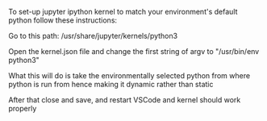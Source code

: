 To set-up jupyter ipython kernel to match your environment's default python follow these instructions:

Go to this path: /usr/share/jupyter/kernels/python3

Open the kernel.json file and change the first string of argv to "/usr/bin/env python3"

What this will do is take the environmentally selected python from where python is run from
hence making it dynamic rather than static

After that close and save, and restart VSCode and kernel should work properly